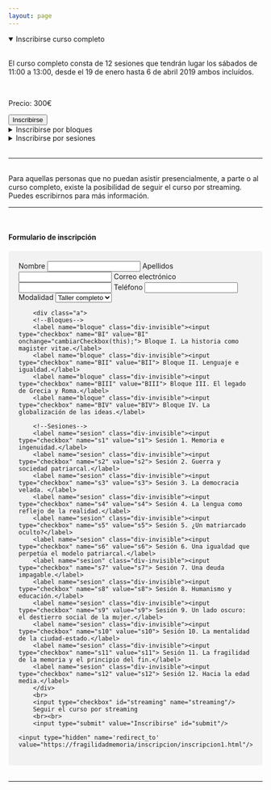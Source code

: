 ```yaml
---
layout: page
---
```


<!--Para facilitar la asistencia se han pensado tres modalidades:-->

<details open>
  <summary>Inscribirse curso completo</summary><br>
  <p>El curso completo consta de 12 sesiones que tendrán lugar los sábados de 11:00 a 13:00, desde el 19 de enero hasta 6 de abril 2019 ambos incluídos.</p><br>
  <p>Precio:  300€</p><button class="boton" onclick="cargarBoton(0)">Inscribirse</button>
  <br>
</details>

<details>
  <summary>Inscribirse por bloques</summary><br>
  <p>El curso está dividido en cuatro bloques, cada uno de ellos compuesto de tres sesiones. Es posible inscribirse a uno o varios bloques.</p>
  <a href="{{ site.baseurl }}{% link programa/B-I.md %}">Bloque I:La historia como <i>magister vitae</i>.</a><span class="dates-inscription">19 y 26 de enero, 2 de febrero</span><br>
  <a href="{{ site.baseurl }}{% link programa/B-II.md %}">Bloque II:Lenguaje e igualdad.</a> <span class="dates-inscription"> 9, 16 y 23 de febrero</span><br>
  <a href="{{ site.baseurl }}{% link programa/B-III.md %}">Bloque III: El legado de Grecia y Roma.</a> <span class="dates-inscription"> 2, 9 y 16 de marzo</span><br>
  <a href="{{ site.baseurl }}{% link programa/B-IV.md %}">Bloque IV: La globalización de las ideas.</a><span class="dates-inscription">23 y 30 de marzo, 6 abril</span><br><br>
  <p>Precio: 100€ por bloque.</p><button class="boton" onclick="cargarBoton(1)">Inscribirse</button>
  <br>
</details>


<details>
  <summary>Inscribirse por sesiones</summary>
  <br>
  <a href="../programa/B-I.html#sesion1">Sesión 1. Memoria e ingenuidad.</a><span class="dates-inscription">19 Enero</span><br>
  <a href="../programa/B-I.html#sesion2">Sesión 2. Guerra y sociedad patriarcal.</a><span class="dates-inscription">26 Enero </span><br>
  <a href="../programa/B-I.html#sesion3">Sesión 3. La democracia velada.</a><span class="dates-inscription">2 Febrero </span><br>
  <a href="../programa/B-II.html#sesion4">Sesión 4. La lengua como reflejo de la realidad.</a><span class="dates-inscription">9 Febrero </span><br>
  <a href="../programa/B-II.html#sesion5">Sesión 5. ¿Un matriarcado oculto?</a><span class="dates-inscription">16 Febrero </span><br>
  <a href="../programa/B-II.html#sesion6">Sesión 6. Una igualdad que perpetúa el modelo patriarcal.</a><span class="dates-inscription">23 Febrero </span><br>
  <a href="../programa/B-III.html#sesion7">Sesión 7. Una deuda impagable.</a><span class="dates-inscription">2 Marzo</span><br>
  <a href="../programa/B-III.html#sesion8">Sesión 8. Humanismo y educación.</a><span class="dates-inscription">9 Marzo </span><br>
  <a href="../programa/B-III.html#sesion9">Sesión 9. Un lado oscuro: el destierro social de la mujer.</a><span class="dates-inscription">16 Marzo </span><br>
  <a href="../programa/B-IV.html#sesion10">Sesión 10. La mentalidad de la ciudad-estado.</a><span class="dates-inscription">23 Marzo </span><br>
  <a href="../programa/B-IV.html#sesion11">Sesión 11. La fragilidad de la memoria y el principio del fin.</a><span class="dates-inscription">30 Marzo </span><br>
  <a href="../programa/B-IV.html#sesion12">Sesión 12. Hacia la edad media.</a><span class="dates-inscription">6 Abril</span><br><br>
  <p>Precio: 40€ por sesion.</p><button class="boton" onclick="cargarBoton(2)">Inscribirse</button>
  <br>
</details>

<br>
<hr>
<br>
<!--<img src="/assets/images/tuba.png" alt="Telégrafo acústico antigua grecia" /><br>-->
Para aquellas personas que no puedan asistir presencialmente, a parte o al curso completo, existe la posibilidad de seguir el curso por streaming. Puedes escribirnos para más información.
<hr>
<br>
<a id="formulario"></a>
<h4>Formulario de inscripción</h4 >
<div style="border-radius: 5px;background-color: #f2f2f2;padding: 20px;">
<form accept-charset="UTF-8" action="https://formcarry.com/s/5pYNQCAMaX1" method="post">
  <!-- the redirect_to is optional, the form will redirect to the referrer on submission -->
        <label for="nombre">Nombre</label>
        <input type="text" id="nombre" name="nombre" required/>
        <label for="apellidos">Apellidos</label>
        <input type="text" id="apellidos" name="apellidos" required/>
        <label for="email">Correo electrónico</label>
        <input type="email" id="email"  name="email" required/>
        <label for="telefono">Teléfono</label>
        <input type="tel" id="telefono" name="telefono"/>
        <label for="opcion">Modalidad</label>
        <select name="opcion" onchange="updateCheckBox(this)">
        <option value="todo" selected>Taller completo</option>
        <option value="bloques">Por bloques</option>
        <option value="sesiones">Por sesiones</option>
        <input type="hidden" name="_gotcha">
        </select>

        <div class="a">
        <!--Bloques-->
        <label name="bloque" class="div-invisible"><input type="checkbox" name="BI" value="BI" onchange="cambiarCheckbox(this);"> Bloque I. La historia como magister vitae.</label>
        <label name="bloque" class="div-invisible"><input type="checkbox" name="BII" value="BII"> Bloque II. Lenguaje e igualdad.</label>
        <label name="bloque" class="div-invisible"><input type="checkbox" name="BIII" value="BIII"> Bloque III. El legado de Grecia y Roma.</label>
        <label name="bloque" class="div-invisible"><input type="checkbox" name="BIV" value="BIV"> Bloque IV. La globalización de las ideas.</label>

        <!--Sesiones-->
        <label name="sesion" class="div-invisible"><input type="checkbox" name="s1" value="s1"> Sesión 1. Memoria e ingenuidad.</label>
        <label name="sesion" class="div-invisible"><input type="checkbox" name="s2" value="s2"> Sesión 2. Guerra y sociedad patriarcal.</label>
        <label name="sesion" class="div-invisible"><input type="checkbox" name="s3" value="s3"> Sesión 3. La democracia velada. </label>
        <label name="sesion" class="div-invisible"><input type="checkbox" name="s4" value="s4"> Sesión 4. La lengua como reflejo de la realidad.</label>
        <label name="sesion" class="div-invisible"><input type="checkbox" name="s5" value="s5"> Sesión 5. ¿Un matriarcado oculto?</label>
        <label name="sesion" class="div-invisible"><input type="checkbox" name="s6" value="s6"> Sesión 6. Una igualdad que perpetúa el modelo patriarcal.</label>
        <label name="sesion" class="div-invisible"><input type="checkbox" name="s7" value="s7"> Sesión 7. Una deuda impagable.</label>
        <label name="sesion" class="div-invisible"><input type="checkbox" name="s8" value="s8"> Sesión 8. Humanismo y educación.</label>
        <label name="sesion" class="div-invisible"><input type="checkbox" name="s9" value="s9"> Sesión 9. Un lado oscuro: el destierro social de la mujer.</label>
        <label name="sesion" class="div-invisible"><input type="checkbox" name="s10" value="s10"> Sesión 10. La mentalidad de la ciudad-estado.</label>
        <label name="sesion" class="div-invisible"><input type="checkbox" name="s11" value="s11"> Sesión 11. La fragilidad de la memoria y el principio del fin.</label>
        <label name="sesion" class="div-invisible"><input type="checkbox" name="s12" value="s12"> Sesión 12. Hacia la edad media.</label>
        </div>
        <br>
        <input type="checkbox" id="streaming" name="streaming"/>
        Seguir el curso por streaming
        <br><br>
        <input type="submit" value="Inscribirse" id="submit"/>

   <!-- the redirect_to is optional, the form will redirect to the referrer on submission -->

    <input type="hidden" name='redirect_to' value="https://fragilidadmemoria/inscripcion/inscripcion1.html"/>

</form></div>


<br>
<hr>
